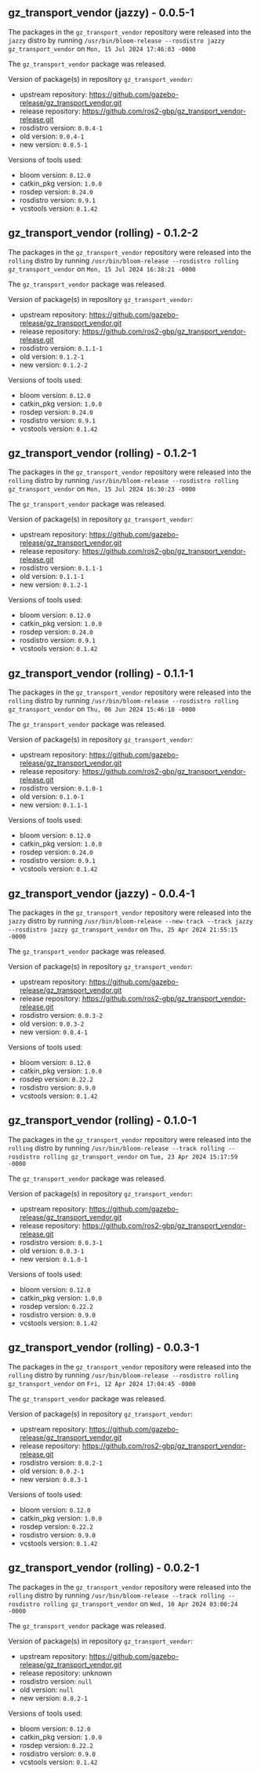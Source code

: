 ## gz_transport_vendor (jazzy) - 0.0.5-1

The packages in the `gz_transport_vendor` repository were released into the `jazzy` distro by running `/usr/bin/bloom-release --rosdistro jazzy gz_transport_vendor` on `Mon, 15 Jul 2024 17:46:03 -0000`

The `gz_transport_vendor` package was released.

Version of package(s) in repository `gz_transport_vendor`:

- upstream repository: https://github.com/gazebo-release/gz_transport_vendor.git
- release repository: https://github.com/ros2-gbp/gz_transport_vendor-release.git
- rosdistro version: `0.0.4-1`
- old version: `0.0.4-1`
- new version: `0.0.5-1`

Versions of tools used:

- bloom version: `0.12.0`
- catkin_pkg version: `1.0.0`
- rosdep version: `0.24.0`
- rosdistro version: `0.9.1`
- vcstools version: `0.1.42`


## gz_transport_vendor (rolling) - 0.1.2-2

The packages in the `gz_transport_vendor` repository were released into the `rolling` distro by running `/usr/bin/bloom-release --rosdistro rolling gz_transport_vendor` on `Mon, 15 Jul 2024 16:38:21 -0000`

The `gz_transport_vendor` package was released.

Version of package(s) in repository `gz_transport_vendor`:

- upstream repository: https://github.com/gazebo-release/gz_transport_vendor.git
- release repository: https://github.com/ros2-gbp/gz_transport_vendor-release.git
- rosdistro version: `0.1.1-1`
- old version: `0.1.2-1`
- new version: `0.1.2-2`

Versions of tools used:

- bloom version: `0.12.0`
- catkin_pkg version: `1.0.0`
- rosdep version: `0.24.0`
- rosdistro version: `0.9.1`
- vcstools version: `0.1.42`


## gz_transport_vendor (rolling) - 0.1.2-1

The packages in the `gz_transport_vendor` repository were released into the `rolling` distro by running `/usr/bin/bloom-release --rosdistro rolling gz_transport_vendor` on `Mon, 15 Jul 2024 16:30:23 -0000`

The `gz_transport_vendor` package was released.

Version of package(s) in repository `gz_transport_vendor`:

- upstream repository: https://github.com/gazebo-release/gz_transport_vendor.git
- release repository: https://github.com/ros2-gbp/gz_transport_vendor-release.git
- rosdistro version: `0.1.1-1`
- old version: `0.1.1-1`
- new version: `0.1.2-1`

Versions of tools used:

- bloom version: `0.12.0`
- catkin_pkg version: `1.0.0`
- rosdep version: `0.24.0`
- rosdistro version: `0.9.1`
- vcstools version: `0.1.42`


## gz_transport_vendor (rolling) - 0.1.1-1

The packages in the `gz_transport_vendor` repository were released into the `rolling` distro by running `/usr/bin/bloom-release --rosdistro rolling gz_transport_vendor` on `Thu, 06 Jun 2024 15:46:18 -0000`

The `gz_transport_vendor` package was released.

Version of package(s) in repository `gz_transport_vendor`:

- upstream repository: https://github.com/gazebo-release/gz_transport_vendor.git
- release repository: https://github.com/ros2-gbp/gz_transport_vendor-release.git
- rosdistro version: `0.1.0-1`
- old version: `0.1.0-1`
- new version: `0.1.1-1`

Versions of tools used:

- bloom version: `0.12.0`
- catkin_pkg version: `1.0.0`
- rosdep version: `0.24.0`
- rosdistro version: `0.9.1`
- vcstools version: `0.1.42`


## gz_transport_vendor (jazzy) - 0.0.4-1

The packages in the `gz_transport_vendor` repository were released into the `jazzy` distro by running `/usr/bin/bloom-release --new-track --track jazzy --rosdistro jazzy gz_transport_vendor` on `Thu, 25 Apr 2024 21:55:15 -0000`

The `gz_transport_vendor` package was released.

Version of package(s) in repository `gz_transport_vendor`:

- upstream repository: https://github.com/gazebo-release/gz_transport_vendor.git
- release repository: https://github.com/ros2-gbp/gz_transport_vendor-release.git
- rosdistro version: `0.0.3-2`
- old version: `0.0.3-2`
- new version: `0.0.4-1`

Versions of tools used:

- bloom version: `0.12.0`
- catkin_pkg version: `1.0.0`
- rosdep version: `0.22.2`
- rosdistro version: `0.9.0`
- vcstools version: `0.1.42`


## gz_transport_vendor (rolling) - 0.1.0-1

The packages in the `gz_transport_vendor` repository were released into the `rolling` distro by running `/usr/bin/bloom-release --track rolling --rosdistro rolling gz_transport_vendor` on `Tue, 23 Apr 2024 15:17:59 -0000`

The `gz_transport_vendor` package was released.

Version of package(s) in repository `gz_transport_vendor`:

- upstream repository: https://github.com/gazebo-release/gz_transport_vendor.git
- release repository: https://github.com/ros2-gbp/gz_transport_vendor-release.git
- rosdistro version: `0.0.3-1`
- old version: `0.0.3-1`
- new version: `0.1.0-1`

Versions of tools used:

- bloom version: `0.12.0`
- catkin_pkg version: `1.0.0`
- rosdep version: `0.22.2`
- rosdistro version: `0.9.0`
- vcstools version: `0.1.42`


## gz_transport_vendor (rolling) - 0.0.3-1

The packages in the `gz_transport_vendor` repository were released into the `rolling` distro by running `/usr/bin/bloom-release --rosdistro rolling gz_transport_vendor` on `Fri, 12 Apr 2024 17:04:45 -0000`

The `gz_transport_vendor` package was released.

Version of package(s) in repository `gz_transport_vendor`:

- upstream repository: https://github.com/gazebo-release/gz_transport_vendor.git
- release repository: https://github.com/ros2-gbp/gz_transport_vendor-release.git
- rosdistro version: `0.0.2-1`
- old version: `0.0.2-1`
- new version: `0.0.3-1`

Versions of tools used:

- bloom version: `0.12.0`
- catkin_pkg version: `1.0.0`
- rosdep version: `0.22.2`
- rosdistro version: `0.9.0`
- vcstools version: `0.1.42`


## gz_transport_vendor (rolling) - 0.0.2-1

The packages in the `gz_transport_vendor` repository were released into the `rolling` distro by running `/usr/bin/bloom-release --track rolling --rosdistro rolling gz_transport_vendor` on `Wed, 10 Apr 2024 03:00:24 -0000`

The `gz_transport_vendor` package was released.

Version of package(s) in repository `gz_transport_vendor`:

- upstream repository: https://github.com/gazebo-release/gz_transport_vendor.git
- release repository: unknown
- rosdistro version: `null`
- old version: `null`
- new version: `0.0.2-1`

Versions of tools used:

- bloom version: `0.12.0`
- catkin_pkg version: `1.0.0`
- rosdep version: `0.22.2`
- rosdistro version: `0.9.0`
- vcstools version: `0.1.42`



